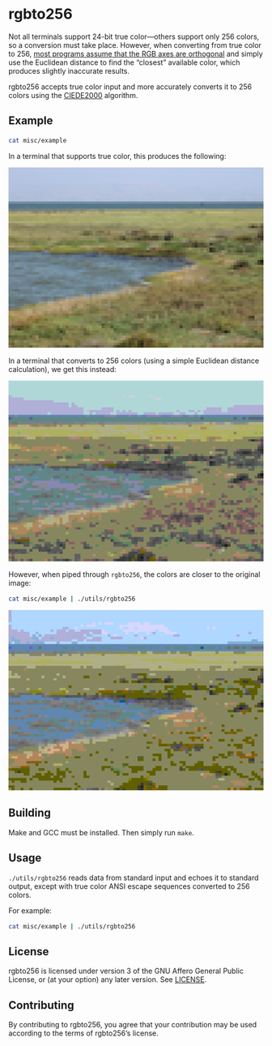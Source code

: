 rgbto256
========

Not all terminals support 24-bit true color—others support only 256 colors, so
a conversion must take place. However, when converting from true color to 256,
[most programs assume that the RGB axes are orthogonal][1] and simply use the
Euclidean distance to find the “closest” available color, which produces
slightly inaccurate results.

rgbto256 accepts true color input and more accurately converts it to 256 colors
using the [CIEDE2000][2] algorithm.

[1]: https://gist.github.com/XVilka/8346728#terminals-that-parse-ansi-color-sequences-but-approximate-them-to-256-palette
[2]: https://en.wikipedia.org/wiki/Color_difference#CIEDE2000

Example
-------

```bash
cat misc/example
```

In a terminal that supports true color, this produces the following:

![original image](misc/original.png)

In a terminal that converts to 256 colors (using a simple Euclidean distance
calculation), we get this instead:

![usual 256 color conversion](misc/256-1.png)

However, when piped through `rgbto256`, the colors are closer to the original
image:

```bash
cat misc/example | ./utils/rgbto256
```

![result when run through rgbto256](misc/256-2.png)

Building
--------

Make and GCC must be installed. Then simply run `make`.

Usage
-----

`./utils/rgbto256` reads data from standard input and echoes it to standard
output, except with true color ANSI escape sequences converted to 256 colors.

For example:

```bash
cat misc/example | ./utils/rgbto256
```

License
-------

rgbto256 is licensed under version 3 of the GNU Affero General Public License,
or (at your option) any later version. See [LICENSE](LICENSE).

Contributing
------------

By contributing to rgbto256, you agree that your contribution may be used
according to the terms of rgbto256’s license.
